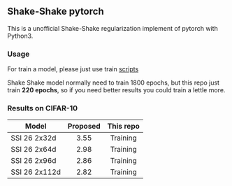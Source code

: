 ## Shake-Shake pytorch
This is a unofficial Shake-Shake regularization implement of pytorch
with Python3.

### Usage
For train a model, please just use train [scripts](./scripts)

Shake Shake model normally need to train 1800 epochs, but this repo just
train **220 epochs**, so if you need better results you could train a
lettle more. 

### Results on CIFAR-10 

Model        | Proposed | This repo|
-------      |:--------:|:--------:|
SSI 26 2x32d |3.55	    |Training  |
SSI 26 2x64d |2.98	    |Training  |
SSI 26 2x96d |2.86	    |Training  |
SSI 26 2x112d|2.82	    |Training  |
